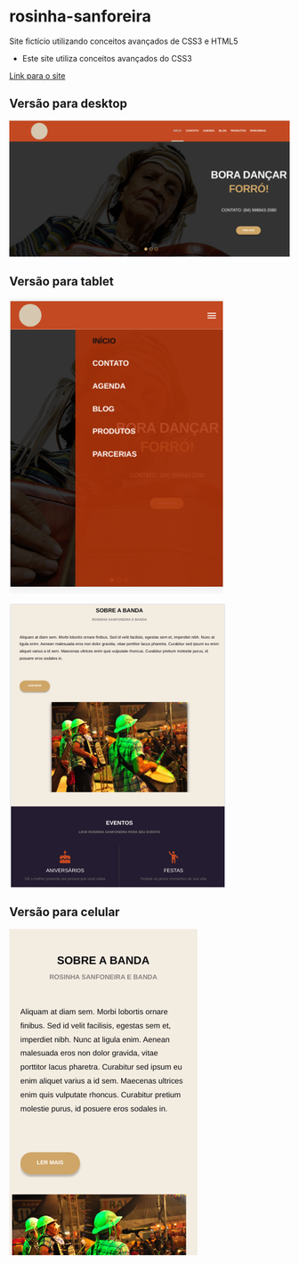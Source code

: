 # rosinha-sanforeira
Site fictício utilizando conceitos avançados de CSS3 e HTML5

* Este site utiliza conceitos avançados do CSS3
  
[Link para o site](https://quizzical-meitner-aa1552.netlify.app/)

## Versão para desktop

![Imagem Padrão](assets/images/img1.png)

## Versão para tablet

![Versão para tablet](assets/images/Captura%20de%20tela%20de%202020-05-26%2012-54-48.png)

![alt](assets/images/Captura%20de%20tela%20de%202020-05-26%2012-55-35.png)

## Versão para celular

![alt](assets/images/Captura%20de%20tela%20de%202020-05-26%2015-52-56.png)